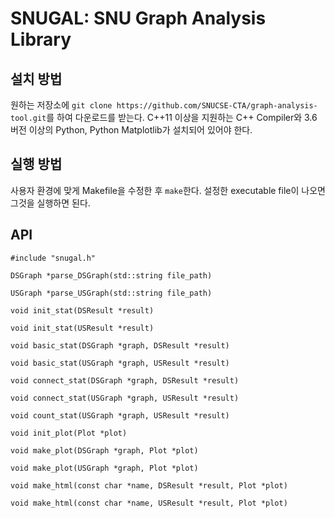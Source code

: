# SNUGAL: SNU Graph Analysis Library
## 설치 방법
원하는 저장소에 `git clone https://github.com/SNUCSE-CTA/graph-analysis-tool.git`를 하여 다운로드를 받는다.
C++11 이상을 지원하는 C++ Compiler와 3.6 버전 이상의 Python, Python Matplotlib가 설치되어 있어야 한다.
## 실행 방법
사용자 환경에 맞게 Makefile을 수정한 후 `make`한다. 설정한 executable file이 나오면 그것을 실행하면 된다.
## API
`#include "snugal.h"`

`DSGraph *parse_DSGraph(std::string file_path)`

`USGraph *parse_USGraph(std::string file_path)`

`void init_stat(DSResult *result)`

`void init_stat(USResult *result)`

`void basic_stat(DSGraph *graph, DSResult *result)`

`void basic_stat(USGraph *graph, USResult *result)`

`void connect_stat(DSGraph *graph, DSResult *result)`

`void connect_stat(USGraph *graph, USResult *result)`

`void count_stat(USGraph *graph, USResult *result)`

`void init_plot(Plot *plot)`

`void make_plot(DSGraph *graph, Plot *plot)`

`void make_plot(USGraph *graph, Plot *plot)`

`void make_html(const char *name, DSResult *result, Plot *plot)`

`void make_html(const char *name, USResult *result, Plot *plot)`
